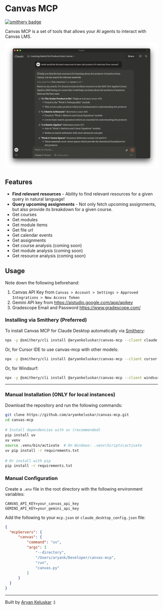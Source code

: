 # Canvas MCP

[![smithery badge](https://smithery.ai/badge/@aryankeluskar/canvas-mcp)](https://smithery.ai/server/@aryankeluskar/canvas-mcp)

Canvas MCP is a set of tools that allows your AI agents to interact with Canvas LMS.

![example](assets/example.png)

## Features

- **Find relevant resources** - Ability to find relevant resources for a given query in natural language!
- **Query upcoming assignments** - Not only fetch upcoming assignments, but also provide its breakdown for a given course.
- Get courses
- Get modules
- Get module items
- Get file url
- Get calendar events
- Get assignments
- Get course analysis (coming soon)
- Get module analysis (coming soon)
- Get resource analysis (coming soon)

## Usage

Note down the following beforehand:
1. Canvas API Key from `Canvas > Account > Settings > Approved Integrations > New Access Token`
2. Gemini API key from https://aistudio.google.com/app/apikey
3. Gradescope Email and Password https://www.gradescope.com/
   
### Installing via Smithery (**Preferred**)

To install Canvas MCP for Claude Desktop automatically via [Smithery](https://smithery.ai/server/@aryankeluskar/canvas-mcp):

```bash
npx -y @smithery/cli install @aryankeluskar/canvas-mcp --client claude
```

Or, for Cursor IDE to use canvas-mcp with other models:

```bash
npx -y @smithery/cli install @aryankeluskar/canvas-mcp --client cursor
```

Or, for Windsurf:

```bash
npx -y @smithery/cli install @aryankeluskar/canvas-mcp --client windsurf
```

---


### Manual Installation (ONLY for local instances)

Download the repository and run the following commands:

```bash
git clone https://github.com/aryankeluskar/canvas-mcp.git
cd canvas-mcp

# Install dependencies with uv (recommended)
pip install uv
uv venv
source .venv/bin/activate  # On Windows: .venv\Scripts\activate
uv pip install -r requirements.txt

# Or install with pip
pip install -r requirements.txt
```

### Manual Configuration

Create a `.env` file in the root directory with the following environment variables:

```
CANVAS_API_KEY=your_canvas_api_key
GEMINI_API_KEY=your_gemini_api_key
```

Add the following to your `mcp.json` or `claude_desktop_config.json` file:

```json
{
  "mcpServers": {
      "canvas": {
          "command": "uv",
          "args": [
              "--directory",
              "/Users/aryank/Developer/canvas-mcp",
              "run",
              "canvas.py"
          ]
      }
  }
}
```

---

Built by [Aryan Keluskar](https://aryankeluskar.com) :)
